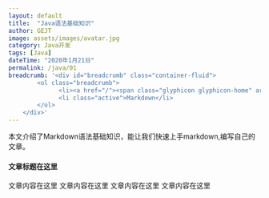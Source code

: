 ```yaml
---
layout: default
title:  "Java语法基础知识"
author: GEJT
image: assets/images/avatar.jpg
category: Java开发
tags: [Java]
dateTime: "2020年1月21日"
permalink: /java/01
breadcrumb: '<div id="breadcrumb" class="container-fluid">
        <ol class="breadcrumb">
              <li><a href="/"><span class="glyphicon glyphicon-home" aria-hidden="true"></span>&nbsp主页</a></li>
              <li class="active">Markdown</li>
        </ol>
    </div>'
---
```

本文介绍了Markdown语法基础知识，能让我们快速上手markdown,编写自己的文章。

#### 文章标题在这里

文章内容在这里
文章内容在这里
文章内容在这里
文章内容在这里



